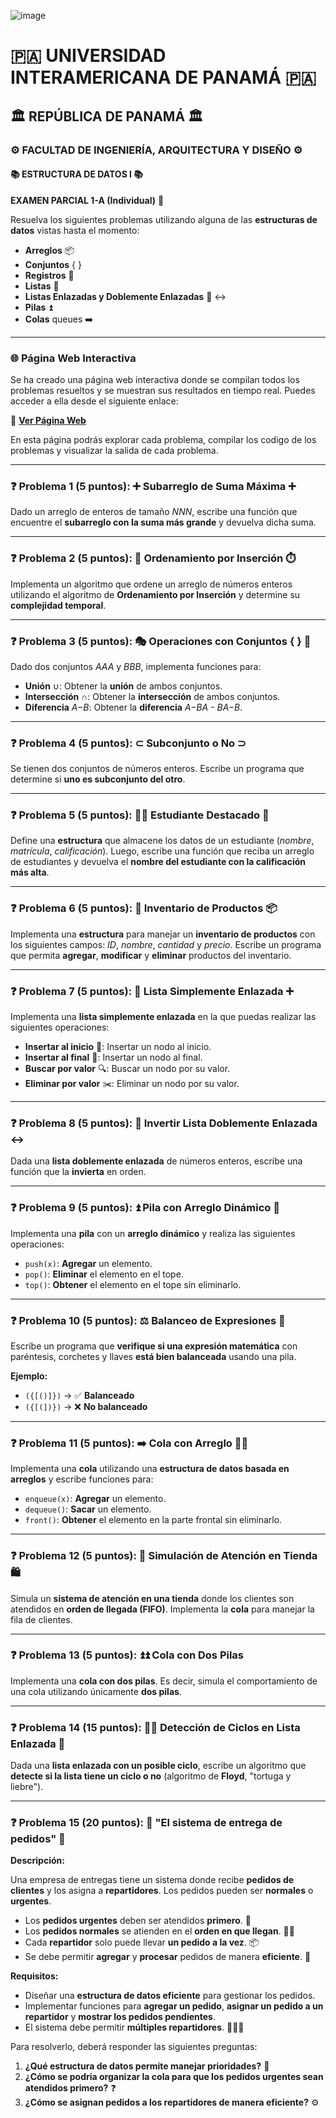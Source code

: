 ![image](https://github.com/user-attachments/assets/e1b1b52f-de9a-4232-ace4-62889211479a)

# 🇵🇦 UNIVERSIDAD INTERAMERICANA DE PANAMÁ 🇵🇦
## 🏛️ REPÚBLICA DE PANAMÁ 🏛️
### ⚙️ FACULTAD DE INGENIERÍA, ARQUITECTURA Y DISEÑO ⚙️
#### 📚 ESTRUCTURA DE DATOS I 📚

**EXAMEN PARCIAL 1-A (Individual)** 📝

Resuelva los siguientes problemas utilizando alguna de las **estructuras de datos** vistas hasta el momento:

*   **Arreglos** 📦
*   **Conjuntos** { }
*   **Registros** 📑
*   **Listas** 📜
*   **Listas Enlazadas y Doblemente Enlazadas** 🔗 ↔️
*   **Pilas** ⏫
*   **Colas**  queues ➡️

---

### **🌐 Página Web Interactiva**

Se ha creado una página web interactiva donde se compilan todos los problemas resueltos y se muestran sus resultados en tiempo real. Puedes acceder a ella desde el siguiente enlace:

🔗 **[Ver Página Web](https://un2versidad.github.io/Estructuras-de-Datos-I/Examen%20Parcial%201-A%20(Individual)/Website/index.html)**

En esta página podrás explorar cada problema, compilar los codigo de los problemas y visualizar la salida de cada problema.

---

### ❓ Problema 1 (5 puntos): ➕ Subarreglo de Suma Máxima ➕

Dado un arreglo de enteros de tamaño *NNN*, escribe una función que encuentre el **subarreglo con la suma más grande** y devuelva dicha suma.

---

### ❓ Problema 2 (5 puntos): 🔢 Ordenamiento por Inserción ⏱️

Implementa un algoritmo que ordene un arreglo de números enteros utilizando el algoritmo de **Ordenamiento por Inserción** y determine su **complejidad temporal**.

---

### ❓ Problema 3 (5 puntos): 🎭 Operaciones con Conjuntos { } 🧩

Dado dos conjuntos *AAA* y *BBB*, implementa funciones para:

*   **Unión** ∪: Obtener la **unión** de ambos conjuntos.
*   **Intersección** ∩: Obtener la **intersección** de ambos conjuntos.
*   **Diferencia** *A−B*: Obtener la **diferencia** *A−BA - BA−B*.

---

### ❓ Problema 4 (5 puntos): ⊂ Subconjunto o No ⊃

Se tienen dos conjuntos de números enteros. Escribe un programa que determine si **uno es subconjunto del otro**.

---

### ❓ Problema 5 (5 puntos): 🧑‍🎓 Estudiante Destacado 🌟

Define una **estructura** que almacene los datos de un estudiante (*nombre*, *matrícula*, *calificación*). Luego, escribe una función que reciba un arreglo de estudiantes y devuelva el **nombre del estudiante con la calificación más alta**.

---

### ❓ Problema 6 (5 puntos): 🛒 Inventario de Productos 📦

Implementa una **estructura** para manejar un **inventario de productos** con los siguientes campos: *ID*, *nombre*, *cantidad* y *precio*. Escribe un programa que permita **agregar**, **modificar** y **eliminar** productos del inventario.

---

### ❓ Problema 7 (5 puntos): 🔗 Lista Simplemente Enlazada ➕

Implementa una **lista simplemente enlazada** en la que puedas realizar las siguientes operaciones:

*   **Insertar al inicio** 🚀: Insertar un nodo al inicio.
*   **Insertar al final** 🏁: Insertar un nodo al final.
*   **Buscar por valor** 🔍: Buscar un nodo por su valor.
*   **Eliminar por valor** ✂️: Eliminar un nodo por su valor.

---

### ❓ Problema 8 (5 puntos): 🔄 Invertir Lista Doblemente Enlazada ↔️

Dada una **lista doblemente enlazada** de números enteros, escribe una función que la **invierta** en orden.

---

### ❓ Problema 9 (5 puntos): ⏫ Pila con Arreglo Dinámico 🚀

Implementa una **pila** con un **arreglo dinámico** y realiza las siguientes operaciones:

*   `push(x)`: **Agregar** un elemento.
*   `pop()`: **Eliminar** el elemento en el tope.
*   `top()`: **Obtener** el elemento en el tope sin eliminarlo.

---

### ❓ Problema 10 (5 puntos): ⚖️ Balanceo de Expresiones 🧪

Escribe un programa que **verifique si una expresión matemática** con paréntesis, corchetes y llaves **está bien balanceada** usando una pila.

**Ejemplo:**

*   `({[()]})` →  ✅ **Balanceado**
*   `({[(])})` →  ❌ **No balanceado**

---

### ❓ Problema 11 (5 puntos): ➡️ Cola con Arreglo 🚶‍♂️

Implementa una **cola** utilizando una **estructura de datos basada en arreglos** y escribe funciones para:

*   `enqueue(x)`: **Agregar** un elemento.
*   `dequeue()`: **Sacar** un elemento.
*   `front()`: **Obtener** el elemento en la parte frontal sin eliminarlo.

---

### ❓ Problema 12 (5 puntos): 🏪 Simulación de Atención en Tienda 🛍️

Simula un **sistema de atención en una tienda** donde los clientes son atendidos en **orden de llegada (FIFO)**. Implementa la **cola** para manejar la fila de clientes.

---

### ❓ Problema 13 (5 puntos): ⏫⏫ Cola con Dos Pilas 

Implementa una **cola con dos pilas**. Es decir, simula el comportamiento de una cola utilizando únicamente **dos pilas**.

---

### ❓ Problema 14 (15 puntos): 🐢🐇 Detección de Ciclos en Lista Enlazada 🔗

Dada una **lista enlazada con un posible ciclo**, escribe un algoritmo que **detecte si la lista tiene un ciclo o no** (algoritmo de **Floyd**, "tortuga y liebre").

---

### ❓ Problema 15 (20 puntos): 🛵 "El sistema de entrega de pedidos" 🚚

**Descripción:**

Una empresa de entregas tiene un sistema donde recibe **pedidos de clientes** y los asigna a **repartidores**. Los pedidos pueden ser **normales** o **urgentes**.

*   Los **pedidos urgentes** deben ser atendidos **primero**. 🚨
*   Los **pedidos normales** se atienden en el **orden en que llegan**. 🚶‍♂️
*   Cada **repartidor** solo puede llevar **un pedido a la vez**. 📦
*   Se debe permitir **agregar** y **procesar** pedidos de manera **eficiente**. 🚀

**Requisitos:**

*   Diseñar una **estructura de datos eficiente** para gestionar los pedidos.
*   Implementar funciones para **agregar un pedido**, **asignar un pedido a un repartidor** y **mostrar los pedidos pendientes**.
*   El sistema debe permitir **múltiples repartidores**. 🧑‍🤝‍🧑

Para resolverlo, deberá responder las siguientes preguntas:

1.  **¿Qué estructura de datos permite manejar prioridades?** 🤔
2.  **¿Cómo se podría organizar la cola para que los pedidos urgentes sean atendidos primero?** ❓
3.  **¿Cómo se asignan pedidos a los repartidores de manera eficiente?** ⚙️
